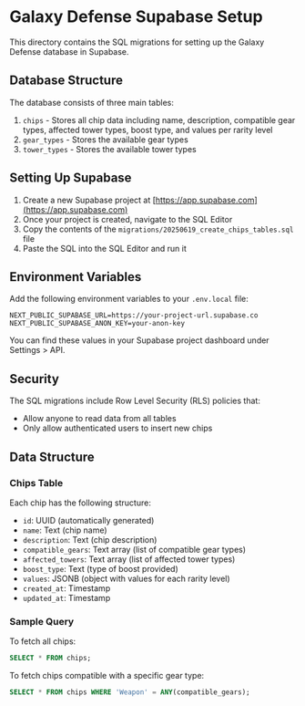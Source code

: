# Galaxy Defense Supabase Setup

This directory contains the SQL migrations for setting up the Galaxy Defense database in Supabase.

## Database Structure

The database consists of three main tables:

1. `chips` - Stores all chip data including name, description, compatible gear types, affected tower types, boost type, and values per rarity level
2. `gear_types` - Stores the available gear types
3. `tower_types` - Stores the available tower types

## Setting Up Supabase

1. Create a new Supabase project at [https://app.supabase.com](https://app.supabase.com)
2. Once your project is created, navigate to the SQL Editor
3. Copy the contents of the `migrations/20250619_create_chips_tables.sql` file
4. Paste the SQL into the SQL Editor and run it

## Environment Variables

Add the following environment variables to your `.env.local` file:

```
NEXT_PUBLIC_SUPABASE_URL=https://your-project-url.supabase.co
NEXT_PUBLIC_SUPABASE_ANON_KEY=your-anon-key
```

You can find these values in your Supabase project dashboard under Settings > API.

## Security

The SQL migrations include Row Level Security (RLS) policies that:
- Allow anyone to read data from all tables
- Only allow authenticated users to insert new chips

## Data Structure

### Chips Table

Each chip has the following structure:
- `id`: UUID (automatically generated)
- `name`: Text (chip name)
- `description`: Text (chip description)
- `compatible_gears`: Text array (list of compatible gear types)
- `affected_towers`: Text array (list of affected tower types)
- `boost_type`: Text (type of boost provided)
- `values`: JSONB (object with values for each rarity level)
- `created_at`: Timestamp
- `updated_at`: Timestamp

### Sample Query

To fetch all chips:

```sql
SELECT * FROM chips;
```

To fetch chips compatible with a specific gear type:

```sql
SELECT * FROM chips WHERE 'Weapon' = ANY(compatible_gears);
```
